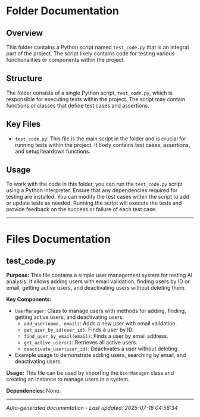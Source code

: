 # Folder Documentation

## Overview
This folder contains a Python script named `test_code.py` that is an integral part of the project. The script likely contains code for testing various functionalities or components within the project.

## Structure
The folder consists of a single Python script, `test_code.py`, which is responsible for executing tests within the project. The script may contain functions or classes that define test cases and assertions.

## Key Files
- `test_code.py`: This file is the main script in the folder and is crucial for running tests within the project. It likely contains test cases, assertions, and setup/teardown functions.

## Usage
To work with the code in this folder, you can run the `test_code.py` script using a Python interpreter. Ensure that any dependencies required for testing are installed. You can modify the test cases within the script to add or update tests as needed. Running the script will execute the tests and provide feedback on the success or failure of each test case.

---

# Files Documentation

## test_code.py

**Purpose:** This file contains a simple user management system for testing AI analysis. It allows adding users with email validation, finding users by ID or email, getting active users, and deactivating users without deleting them.

**Key Components:**
- `UserManager`: Class to manage users with methods for adding, finding, getting active users, and deactivating users.
  - `add_user(name, email)`: Adds a new user with email validation.
  - `get_user_by_id(user_id)`: Finds a user by ID.
  - `find_user_by_email(email)`: Finds a user by email address.
  - `get_active_users()`: Retrieves all active users.
  - `deactivate_user(user_id)`: Deactivates a user without deleting.
- Example usage to demonstrate adding users, searching by email, and deactivating users.

**Usage:** This file can be used by importing the `UserManager` class and creating an instance to manage users in a system.

**Dependencies:** None.

---
*Auto-generated documentation - Last updated: 2025-07-18 04:58:34*
